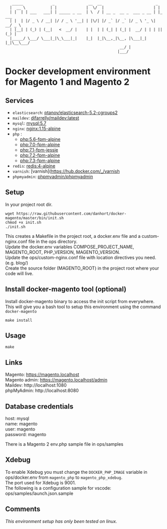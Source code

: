  ```
    _____             _               __  __                        _        
   |  __ \           | |             |  \/  |                      | |       
   | |  | | ___   ___| | _____ _ __  | \  / | __ _  __ _  ___ _ __ | |_ ___  
   | |  | |/ _ \ / __| |/ / _ \ '__| | |\/| |/ _` |/ _` |/ _ \ '_ \| __/ _ \ 
   | |__| | (_) | (__|   <  __/ |    | |  | | (_| | (_| |  __/ | | | || (_) |
   |_____/ \___/ \___|_|\_\___|_|    |_|  |_|\__,_|\__, |\___|_| |_|\__\___/ 
                                                    __/ |                    
                                                   |___/                   
```
# Docker development environment for Magento 1 and Magento 2

## Services
* `elasticsearch`: [ptanov/elasticsearch-5.2-cgroups2](https://github.com/danhort/docker-magento2/blob/master/elasticsearch/Dockerfile)
* `maildev`: [djfarrelly/maildev:latest](https://hub.docker.com/r/djfarrelly/maildev/)
* `mysql`: [mysql:5.7](https://store.docker.com/images/mysql)
* `nginx`: [nginx:1.15-alpine](https://github.com/danhort/docker-magento2/blob/master/nginx/Dockerfile)
* `php` : 
    - [php:5.6-fpm-alpine](https://github.com/danhort/docker-magento2/blob/master/php/5.6/Dockerfile)
    - [php:7.0-fpm-alpine](https://github.com/danhort/docker-magento2/blob/master/php/7.0/Dockerfile)
    - [php:7.1-fpm-jessie](https://github.com/danhort/docker-magento2/blob/master/php/7.1/Dockerfile)
    - [php:7.2-fpm-alpine](https://github.com/danhort/docker-magento2/blob/master/php/7.2/Dockerfile)
    - [php:7.3-fpm-alpine](https://github.com/danhort/docker-magento2/blob/master/php/7.3/Dockerfile)
* `redis`: [redis:4-alpine](https://store.docker.com/images/redis)
* `varnish`: [varnish](https://hub.docker.com/_/varnish
* `phpmyadmin`: [phpmyadmin/phpmyadmin](https://github.com/danhort/docker-magento2/blob/master/phpmyadmin/Dockerfile)

## Setup
In your project root dir.
```
wget https://raw.githubusercontent.com/danhort/docker-magento/master/bin/init.sh
chmod +x init.sh
./init.sh
```
This creates a Makefile in the project root, a docker.env file and a custom-nginx.conf file in the ops directory.  
Update the docker.env variables COMPOSE_PROJECT_NAME, MAGENTO_ROOT, PHP_VERSION, MAGENTO_VERSION.   
Update the ops/custom-nginx.conf file with location directives you need. (e.g. blog/)   
Create the source folder (MAGENTO_ROOT) in the project root where your code will live.

## Install docker-magento tool (optional)
Install docker-magento binary to access the init script from everywhere.   
This will give you a bash tool to setup this environment using the command `docker-magento`
```
make install
```

## Usage
```
make
```

## Links
Magento: https://magento.localhost  
Magento admin: https://magento.localhost/admin   
Maildev: http://localhost:1080  
phpMyAdmin: http://localhost:8080

## Database credentials
host: mysql   
name: magento   
user: magento   
password: magento   

There is a Magento 2 env.php sample file in ops/samples

## Xdebug
To enable Xdebug you must change the `DOCKER_PHP_IMAGE` variable in ops/docker.env from `magento_php` to `magento_php_xdebug`.   
The port used for Xdebug is 9001.   
The following is a configuration sample for vscode: ops/samples/launch.json.sample

## Comments
*This environment setup has only been tested on linux.*
